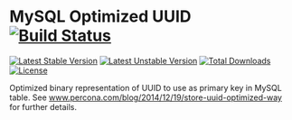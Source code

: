 # MySQL Optimized UUID [![Build Status](https://travis-ci.org/lorenzomar/mysql-optimized-uuid.svg)](https://travis-ci.org/lorenzomar/mysql-optimized-uuid)

[![Latest Stable Version](https://poser.pugx.org/lorenzomar/mysql-optimized-uuid/v/stable)](https://packagist.org/packages/lorenzomar/mysql-optimized-uuid)
[![Latest Unstable Version](https://poser.pugx.org/lorenzomar/mysql-optimized-uuid/v/unstable)](https://packagist.org/packages/lorenzomar/mysql-optimized-uuid)
[![Total Downloads](https://poser.pugx.org/lorenzomar/mysql-optimized-uuid/downloads)](https://packagist.org/packages/lorenzomar/mysql-optimized-uuid)
[![License](https://poser.pugx.org/lorenzomar/mysql-optimized-uuid/license)](https://packagist.org/packages/lorenzomar/mysql-optimized-uuid)

Optimized binary representation of UUID to use as primary key in MySQL table.
See www.percona.com/blog/2014/12/19/store-uuid-optimized-way for further details.